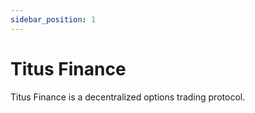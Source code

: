 ```yaml
---
sidebar_position: 1
---
```


# Titus Finance

Titus Finance is a decentralized options trading protocol.